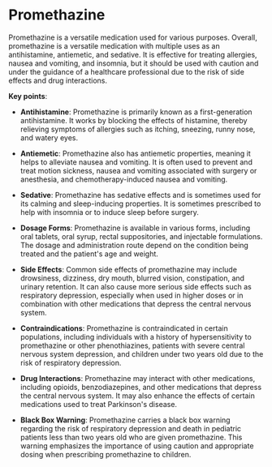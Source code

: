 # Promethazine

Promethazine is a versatile medication used for various purposes. Overall, promethazine is a versatile medication with multiple uses as an antihistamine, antiemetic, and sedative. It is effective for treating allergies, nausea and vomiting, and insomnia, but it should be used with caution and under the guidance of a healthcare professional due to the risk of side effects and drug interactions.

**Key points**:

* **Antihistamine**: Promethazine is primarily known as a first-generation antihistamine. It works by blocking the effects of histamine, thereby relieving symptoms of allergies such as itching, sneezing, runny nose, and watery eyes.

* **Antiemetic**: Promethazine also has antiemetic properties, meaning it helps to alleviate nausea and vomiting. It is often used to prevent and treat motion sickness, nausea and vomiting associated with surgery or anesthesia, and chemotherapy-induced nausea and vomiting.

* **Sedative**: Promethazine has sedative effects and is sometimes used for its calming and sleep-inducing properties. It is sometimes prescribed to help with insomnia or to induce sleep before surgery.

* **Dosage Forms**: Promethazine is available in various forms, including oral tablets, oral syrup, rectal suppositories, and injectable formulations. The dosage and administration route depend on the condition being treated and the patient's age and weight.

* **Side Effects**: Common side effects of promethazine may include drowsiness, dizziness, dry mouth, blurred vision, constipation, and urinary retention. It can also cause more serious side effects such as respiratory depression, especially when used in higher doses or in combination with other medications that depress the central nervous system.

* **Contraindications**: Promethazine is contraindicated in certain populations, including individuals with a history of hypersensitivity to promethazine or other phenothiazines, patients with severe central nervous system depression, and children under two years old due to the risk of respiratory depression.

* **Drug Interactions**: Promethazine may interact with other medications, including opioids, benzodiazepines, and other medications that depress the central nervous system. It may also enhance the effects of certain medications used to treat Parkinson's disease.

* **Black Box Warning**: Promethazine carries a black box warning regarding the risk of respiratory depression and death in pediatric patients less than two years old who are given promethazine. This warning emphasizes the importance of using caution and appropriate dosing when prescribing promethazine to children.
